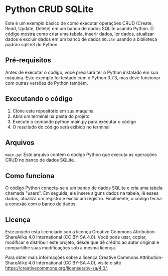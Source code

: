 # Python CRUD SQLite

Este é um exemplo básico de como executar operações CRUD (Create, Read, Update, Delete) em um banco de dados SQLite usando Python. O código mostra como criar uma tabela, inserir dados, ler dados, atualizar dados e excluir dados em um banco de dados `SQLite` usando a biblioteca padrão sqlite3 do Python.

## Pré-requisitos

Antes de executar o código, você precisará ter o Python instalado em sua máquina. Este exemplo foi testado com o Python 3.7.3, mas deve funcionar com outras versões do Python também.

## Executando o código

1. Clone este repositório em sua máquina
2. Abra um terminal na pasta do projeto
3. Execute o comando python main.py para executar o código
4. O resultado do código será exibido no terminal

## Arquivos

`main.py`: Este arquivo contém o código Python que executa as operações CRUD no banco de dados SQLite.

## Como funciona

O código Python conecta-se a um banco de dados SQLite e cria uma tabela chamada "users". Em seguida, ele insere alguns dados na tabela, lê esses dados, atualiza um registro e exclui um registro. Finalmente, o código fecha a conexão com o banco de dados.

## Licença

Este projeto está licenciado sob a licença Creative Commons Attribution-ShareAlike 4.0 International (CC BY-SA 4.0). Você pode usar, copiar, modificar e distribuir este projeto, desde que dê crédito ao autor original e compartilhe suas modificações sob a mesma licença.

Para obter mais informações sobre a licença Creative Commons Attribution-ShareAlike 4.0 International (CC BY-SA 4.0), visite o site https://creativecommons.org/licenses/by-sa/4.0/.

